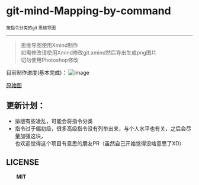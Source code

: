 # git-mind-Mapping-by-command
<small> 按指令分类的git 思维导图</small>
<hr/>

> 思维导图使用Xmind制作<br>
> 如需修改请使用Xmind修改git.xmind然后导出生成png图片<br>
> 切勿使用Photoshop修改


目前制作进度(基本完成)：
![image](https://github.com/Kuri-su/git-mind-Mapping-by-command/blob/master/git.png "showPNG")<br/>

[原始图](https://raw.githubusercontent.com/Kuri-su/git-mind-Mapping-by-command/master/git.png "pic" )

## 更新计划：
* 排版有些凌乱，可能会将指令分类
* 指令过于偏初级，很多高级指令没有列举出来，与个人水平也有关，之后会尽量加强这块，<br>也欢迎觉得这个项目有意思的朋友PR（虽然自己开始觉得没啥意思了XD）

## LICENSE
&nbsp;&nbsp;&nbsp;&nbsp;&nbsp;&nbsp;&nbsp;<b>MIT</b>
